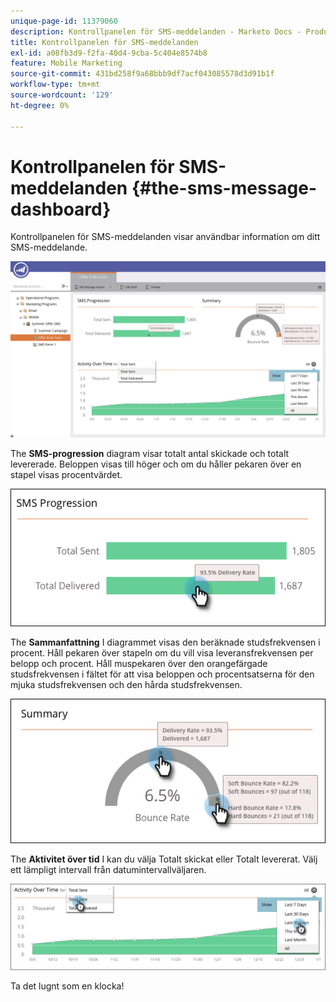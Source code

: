 ```yaml
---
unique-page-id: 11379060
description: Kontrollpanelen för SMS-meddelanden - Marketo Docs - Produktdokumentation
title: Kontrollpanelen för SMS-meddelanden
exl-id: a08fb3d9-f2fa-40d4-9cba-5c404e8574b8
feature: Mobile Marketing
source-git-commit: 431bd258f9a68bbb9df7acf043085578d3d91b1f
workflow-type: tm+mt
source-wordcount: '129'
ht-degree: 0%

---
```


# Kontrollpanelen för SMS-meddelanden {#the-sms-message-dashboard}

Kontrollpanelen för SMS-meddelanden visar användbar information om ditt SMS-meddelande.

![](assets/converted-dashboard-image.png)

The **SMS-progression** diagram visar totalt antal skickade och totalt levererade. Beloppen visas till höger och om du håller pekaren över en stapel visas procentvärdet.

![](assets/sms-progression-hand-border.png)

The **Sammanfattning** I diagrammet visas den beräknade studsfrekvensen i procent. Håll pekaren över stapeln om du vill visa leveransfrekvensen per belopp och procent. Håll muspekaren över den orangefärgade studsfrekvensen i fältet för att visa beloppen och procentsatserna för den mjuka studsfrekvensen och den hårda studsfrekvensen.

![](assets/hover-over-summary-hands-thin-border.png)

The **Aktivitet över tid** I kan du välja Totalt skickat eller Totalt levererat. Välj ett lämpligt intervall från datumintervallväljaren.

![](assets/activity-over-time-hands.png)

Ta det lugnt som en klocka!
